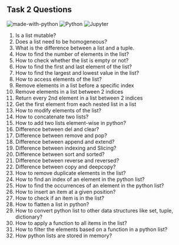 ## Task 2 Questions
![made-with-python](https://img.shields.io/badge/Made%20with-Python-1f425f.svg)
![Python](https://img.shields.io/badge/-Python-3776AB?logo=Python&logoColor=white)
![Jupyter](https://img.shields.io/badge/Jupyterlab-F37626?logo=Jupyter&logoColor=white)

1. Is a list mutable? 
2. Does a list need to be homogeneous?
3. What is the difference between a list and a tuple.
4. How to find the number of elements in the list?
5. How to check whether the list is empty or not?
6. How to find the first and last element of the list?
7. How to find the largest and lowest value in the list?
8. How to access elements of the list?
9. Remove elements in a list before a specific index
10. Remove elements in a list between 2 indices
11. Return every 2nd element in a list between 2 indices
12. Get the first element from each nested list in a list
13. How to modify elements of the list?
14. How to concatenate two lists?
15. How to add two lists element-wise in python?
16. Difference between del and clear?
17. Difference between remove and pop?
18. Difference between append and extend?
19. Difference between indexing and Slicing?
20. Difference between sort and sorted?
21. Difference between reverse and reversed?
22. Difference between copy and deepcopy?
23. How to remove duplicate elements in the list?
24. How to find an index of an element in the python list?
25. How to find the occurrences of an element in the python list?
26. How to insert an item at a given position?
27. How to check if an item is in the list?
28. How to flatten a list in python?
29. How to convert python list to other data structures like set, tuple, dictionary?
30. How to apply a function to all items in the list?
31. How to filter the elements based on a function in a python list?
32. How python lists are stored in memory?